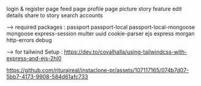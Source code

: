 login & register page
feed page
profile page
picture
story feature
edit details
share to story
search accounts


--> required packages  : 
passport
passport-local
passport-local-mongoose
mongoose
express-session
multer
uuid
cookie-parser
ejs
express
morgan
http-errors
debug


--> for tailwind Setup : 
https://dev.to/covalhalla/using-tailwindcss-with-express-and-ejs-2hl0

https://github.com/riturajreal/instaclone-pr/assets/107117165/074b7d07-5bb7-4173-9908-584d61afc733


